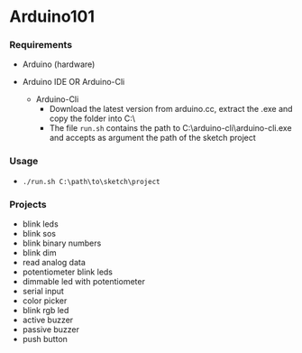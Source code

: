 # Arduino101

### Requirements

- Arduino (hardware)
- Arduino IDE OR Arduino-Cli

  - Arduino-Cli
    - Download the latest version from arduino.cc, extract the .exe and copy the folder into C:\
    - The file ```run.sh``` contains the path to C:\arduino-cli\arduino-cli.exe and accepts as argument the path of the sketch project

### Usage

- ```./run.sh C:\path\to\sketch\project```

### Projects

- blink leds
- blink sos
- blink binary numbers
- blink dim
- read analog data
- potentiometer blink leds
- dimmable led with potentiometer
- serial input
- color picker
- blink rgb led
- active buzzer
- passive buzzer
- push button


